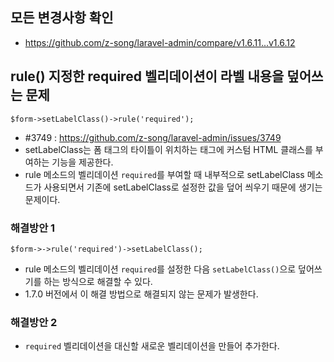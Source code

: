 ## 모든 변경사항 확인
- https://github.com/z-song/laravel-admin/compare/v1.6.11...v1.6.12

## rule() 지정한 required 벨리데이션이 라벨 내용을 덮어쓰는 문제
```
$form->setLabelClass()->rule('required');
```
- #3749 : https://github.com/z-song/laravel-admin/issues/3749
- setLabelClass는 폼 태그의 타이틀이 위치하는 태그에 커스텀 HTML 클래스를 부여하는 기능을 제공한다.
- rule 메소드의 벨리데이션 `required`를 부여할 때 내부적으로 setLabelClass 메소드가 사용되면서 기존에 setLabelClass로 설정한 값을 덮어 씌우기 때문에 생기는 문제이다.

### 해결방안 1
```
$form->->rule('required')->setLabelClass();
```
- rule 메소드의 벨리데이션 `required`를 설정한 다음 `setLabelClass()`으로 덮어쓰기를 하는 방식으로 해결할 수 있다.
- 1.7.0 버전에서 이 해결 방법으로 해결되지 않는 문제가 발생한다.

### 해결방안 2
- `required` 벨리데이션을 대신할 새로운 벨리데이션을 만들어 추가한다.